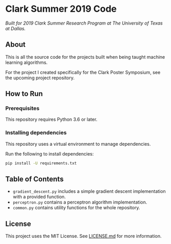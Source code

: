 #  Clark Summer 2019 Code
*Built for 2019 Clark Summer Research Program at The University of Texas at Dallas.*


## About
This is all the source code for the projects built when being taught machine
learning algorithms.

For the project I created specifically for the Clark Poster Symposium, see the
upcoming project repository.  


## How to Run
### Prerequisites
This repository requires Python 3.6 or later.

### Installing dependencies

This repository uses a virtual environment to manage dependencies.

Run the following to install dependencies:
```bash
pip install -U requirements.txt
```

## Table of Contents
 - `gradient_descent.py` includes a simple gradient descent implementation
    with a provided function.
 - `perceptron.py` contains a perceptron algorithm implementation.
 - `common.py` contains utility functions for the whole repository.
 

## License
This project uses the MIT License. See [LICENSE.md](./LICENSE.md) for more information.